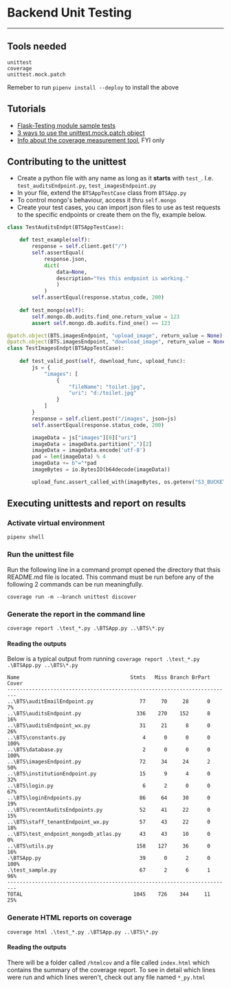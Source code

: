 # Backend Unit Testing
---
## Tools needed
```
unittest
coverage
unittest.mock.patch
```
Remeber to run `pipenv install --deploy` to install the above

## Tutorials
- [Flask-Testing module sample tests](https://pythonhosted.org/Flask-Testing/)
- [3 ways to use the unittest.mock.patch object](https://www.youtube.com/watch?v=WFRljVPHrkE)
- [Info about the coverage measurement tool](https://coverage.readthedocs.io/en/coverage-5.5/), FYI only

## Contributing to the unittest
- Create a python file with any name as long as it **starts** with `test_`. I.e. `test_auditsEndpoint.py`, `test_imagesEndpoint.py`
- In your file, extend the `BTSAppTestCase` class from `BTSApp.py`
- To control mongo's behaviour, access it thru `self.mongo`
- Create your test cases, you can import json files to use as test requests to the specific endpoints or create them on the fly, example below.


```python
class TestAuditsEndpt(BTSAppTestCase):

    def test_example(self):
        response = self.client.get("/")
        self.assertEqual(
            response.json, 
            dict(
                data=None, 
                description="Yes this endpoint is working."
                )
            )
        self.assertEqual(response.status_code, 200)
    
    def test_mongo(self):
        self.mongo.db.audits.find_one.return_value = 123
        assert self.mongo.db.audits.find_one() == 123

@patch.object(BTS.imagesEndpoint, "upload_image", return_value = None)
@patch.object(BTS.imagesEndpoint, "download_image", return_value = None)
class TestImagesEndpt(BTSAppTestCase):
    
    def test_valid_post(self, download_func, upload_func):
        js = {
            "images": [
                {
                    "fileName": "toilet.jpg",
                    "uri": "d:/toilet.jpg"
                }
            ]
        }
        response = self.client.post("/images", json=js)
        self.assertEqual(response.status_code, 200)

        imageData = js["images"][0]["uri"]
        imageData = imageData.partition(",")[2]
        imageData = imageData.encode('utf-8')
        pad = len(imageData) % 4
        imageData += b"="*pad
        imageBytes = io.BytesIO(b64decode(imageData))

        upload_func.assert_called_with(imageBytes, os.getenv("S3_BUCKET"), "toilet.jpg")
```

## Executing unittests and report on results
### Activate virtual environment
```
pipenv shell
```
### Run the unittest file
Run the following line in a command prompt opened the directory that thsis README.md file is located.
This command must be run before any of the following 2 commands can be run meaningfully.
```
coverage run -m --branch unittest discover
```

### Generate the report in the command line 
```
coverage report .\test_*.py .\BTSApp.py ..\BTS\*.py
```
#### Reading the outputs
Below is a typical output from running `coverage report .\test_*.py .\BTSApp.py ..\BTS\*.py`
```
Name                                    Stmts   Miss Branch BrPart  Cover
-------------------------------------------------------------------------
..\BTS\auditEmailEndpoint.py               77     70     28      0     7%
..\BTS\auditsEndpoint.py                  336    270    152      8    16%
..\BTS\auditsEndpoint_wx.py                31     21      8      0    26%
..\BTS\constants.py                         4      0      0      0   100%
..\BTS\database.py                          2      0      0      0   100%
..\BTS\imagesEndpoint.py                   72     34     24      2    50%
..\BTS\institutionEndpoint.py              15      9      4      0    32%
..\BTS\login.py                             6      2      0      0    67%
..\BTS\loginEndpoints.py                   86     64     30      0    19%
..\BTS\recentAuditsEndpoints.py            52     41     22      0    15%
..\BTS\staff_tenantEndpoint_wx.py          57     43     22      0    18%
..\BTS\test_endpoint_mongodb_atlas.py      43     43     10      0     0%
..\BTS\utils.py                           158    127     36      0    16%
.\BTSApp.py                                39      0      2      0   100%
.\test_sample.py                           67      2      6      1    96%
-------------------------------------------------------------------------
TOTAL                                    1045    726    344     11    25%
```

### Generate HTML reports on coverage
```
coverage html .\test_*.py .\BTSApp.py ..\BTS\*.py
```
#### Reading the outputs
There will be a folder called `/htmlcov` and a file called `index.html` which contains the summary of the coverage report. To see in detail which lines were run and which lines weren't, check out any file named `*_py.html`